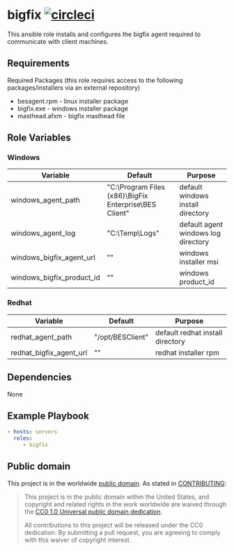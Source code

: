 bigfix [![circleci](https://circleci.com/gh/GSA/ansible-bigfix.svg?style=svg)](https://circleci.com/gh/GSA/ansible-bigfix)
=========

This ansible role installs and configures the bigfix agent required to communicate with client machines.

Requirements
------------

Required Packages (this role requires access to the following packages/installers via an external repository)
- besagent.rpm - linux installer package
- bigfix.exe - windows installer package
- masthead.afxm - bigfix masthead file

Role Variables
--------------

### Windows

| Variable | Default | Purpose |
| ------ | ------ | ------ |
| windows_agent_path | "C:\Program Files (x86)\BigFix Enterprise\BES Client" | default windows install directory |
| windows_agent_log | "C:\Temp\Logs" | default agent windows log directory |
| windows_bigfix_agent_url | "" | windows installer msi |
| windows_bigfix_product_id | "" | windows product_id |

### Redhat

| Variable | Default | Purpose |
| ------ | ------ | ------ |
| redhat_agent_path | "/opt/BESClient" | default redhat install directory |
| redhat_bigfix_agent_url | "" | redhat installer rpm |

Dependencies
------------

None

Example Playbook
----------------

```yaml
- hosts: servers
  roles:
     - bigfix
```

Public domain
-------------

This project is in the worldwide [public domain](LICENSE.md). As stated in [CONTRIBUTING](CONTRIBUTING.md):

> This project is in the public domain within the United States, and copyright and related rights in the work worldwide are waived through the [CC0 1.0 Universal public domain dedication](https://creativecommons.org/publicdomain/zero/1.0/).
>
> All contributions to this project will be released under the CC0 dedication. By submitting a pull request, you are agreeing to comply with this waiver of copyright interest.
